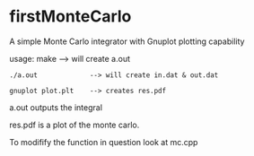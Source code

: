 # firstMonteCarlo
A simple Monte Carlo integrator with Gnuplot plotting capability

usage:
    make                --> will create a.out
    
    ./a.out             --> will create in.dat & out.dat
    
    gnuplot plot.plt    --> creates res.pdf
    

a.out outputs the integral

res.pdf is a plot of the monte carlo. 
    
To modifify the function in question look at mc.cpp
